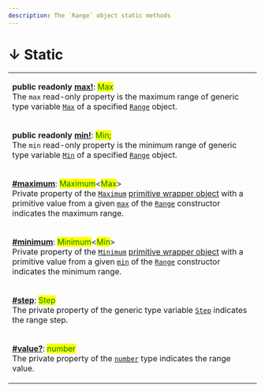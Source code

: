 ```yaml
---
description: The `Range` object static methods
---
```


# ↓ Static

|                                                                                                                                                                                                                                                                                                                                                                                                                                                                                                                                                                                                          |
| -------------------------------------------------------------------------------------------------------------------------------------------------------------------------------------------------------------------------------------------------------------------------------------------------------------------------------------------------------------------------------------------------------------------------------------------------------------------------------------------------------------------------------------------------------------------------------------------------------- |
| <p><strong>public readonly</strong> <a href="../properties/max.md"><strong>max!</strong></a>: <mark style="color:green;">Max</mark><br><mark style="color:green;"></mark>The <code>max</code> read-only property is the maximum range of generic type variable <a href="../generic-type-variables.md#maxextendsnumber"><code>Max</code></a> of a specified <a href="broken-reference"><code>Range</code></a> object.</p>                                                                                                                                                                                 |
| <p><strong>public readonly</strong> <a href="../properties/min.md"><strong>min!</strong></a>: <mark style="color:green;">Min;</mark><br><mark style="color:green;"></mark>The <code>min</code> read-only property is the minimum range of generic type variable <a href="../generic-type-variables.md#minextendsnumber"><code>Min</code></a> of a specified <a href="broken-reference"><code>Range</code></a> object.</p>                                                                                                                                                                                |
| <p><strong></strong><a href="../properties/maximum.md"><strong>#maximum</strong></a>: <mark style="color:green;">Maximum</mark>&#x3C;<mark style="color:green;">Max</mark>><br>Private property of the <a href="broken-reference"><code>Maximum</code></a> <a href="https://developer.mozilla.org/en-US/docs/Glossary/Primitive#primitive_wrapper_objects_in_javascript">primitive wrapper object</a> with a primitive value from a given <a href="../constructor.md#max-max"><code>max</code></a> of the <a href="broken-reference"><code>Range</code></a> constructor indicates the maximum range.</p> |
| <p><strong></strong><a href="../properties/minimum.md"><strong>#minimum</strong></a>: <mark style="color:green;">Minimum</mark>&#x3C;<mark style="color:green;">Min</mark>><br>Private property of the <a href="broken-reference"><code>Minimum</code></a> <a href="https://developer.mozilla.org/en-US/docs/Glossary/Primitive#primitive_wrapper_objects_in_javascript">primitive wrapper object</a> with a primitive value from a given <a href="../constructor.md#min-min"><code>min</code></a> of the <a href="broken-reference"><code>Range</code></a> constructor indicates the minimum range.</p> |
| <p><strong></strong><a href="../properties/step.md"><strong>#step</strong></a>: <mark style="color:green;">Step</mark><br>The private property of the generic type variable <a href="../generic-type-variables.md#range-less-than-min-max-step-greater-than-2"><code>Step</code></a> indicates the range step.</p>                                                                                                                                                                                                                                                                                       |
| <p><a href="../properties/value.md"><strong>#value?</strong></a>: <mark style="color:green;">number</mark><br><mark style="color:green;"></mark>The private property of the <a href="https://developer.mozilla.org/en-US/docs/Web/JavaScript/Reference/Global_Objects/Number"><code>number</code></a> type indicates the range value.</p>                                                                                                                                                                                                                                                                |
